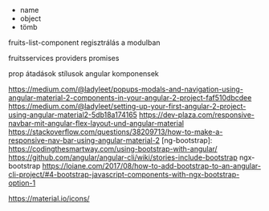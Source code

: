 - name
- object
- tömb

fruits-list-component
  regisztrálás a modulban

fruitsservices
  providers
  promises




prop átadások
stílusok
angular komponensek


https://medium.com/@ladyleet/popups-modals-and-navigation-using-angular-material-2-components-in-your-angular-2-project-faf510dbcdee
https://medium.com/@ladyleet/setting-up-your-first-angular-2-project-using-angular-material2-5db18a174165
https://dev-plaza.com/responsive-navbar-mit-angular-flex-layout-und-angular-material
https://stackoverflow.com/questions/38209713/how-to-make-a-responsive-nav-bar-using-angular-material-2
[ng-bootstrap]: https://codingthesmartway.com/using-bootstrap-with-angular/
https://github.com/angular/angular-cli/wiki/stories-include-bootstrap
ngx-bootstrap
https://loiane.com/2017/08/how-to-add-bootstrap-to-an-angular-cli-project/#4-bootstrap-javascript-components-with-ngx-bootstrap-option-1


https://material.io/icons/

